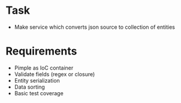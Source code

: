 # Task
* Make service which converts json source to collection of entities 
# Requirements
* Pimple as IoC container
* Validate fields (regex or closure)
* Entity serialization
* Data sorting
* Basic test coverage
